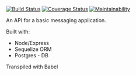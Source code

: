 [![Build Status](https://travis-ci.org/billkabanga/message_api.svg?branch=develop)](https://travis-ci.org/billkabanga/message_api)
[![Coverage Status](https://coveralls.io/repos/github/billkabanga/message_api/badge.svg?branch=develop)](https://coveralls.io/github/billkabanga/message_api?branch=develop)
[![Maintainability](https://api.codeclimate.com/v1/badges/7108fee13296c939c13a/maintainability)](https://codeclimate.com/github/billkabanga/message_api/maintainability)

An API for a basic messaging application.

Built with:
 - Node/Express
 - Sequelize ORM
 - Postgres - DB

Transpiled with Babel